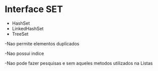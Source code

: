 # Interface SET
- HashSet
- LinkedHashSet
- TreeSet

-Nao permite elementos duplicados

-Nao possui indice

-Nao pode fazer pesquisas e sem aqueles metodos utilizados na Listas

